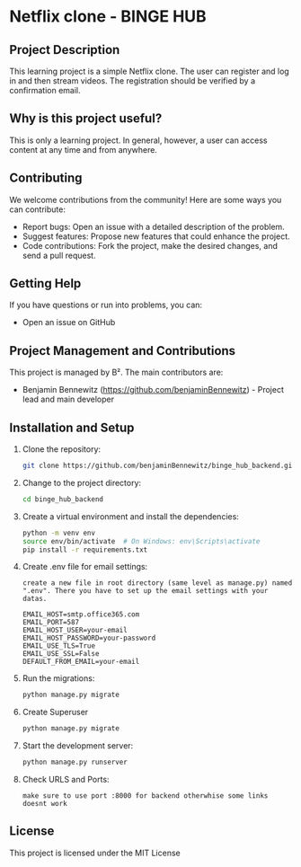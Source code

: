 # Netflix clone - BINGE HUB

## Project Description

This learning project is a simple Netflix clone. The user can register and log in and then stream videos. The registration should be verified by a confirmation email.

## Why is this project useful?

This is only a learning project. In general, however, a user can access content at any time and from anywhere.

## Contributing

We welcome contributions from the community! Here are some ways you can contribute:
- Report bugs: Open an issue with a detailed description of the problem.
- Suggest features: Propose new features that could enhance the project.
- Code contributions: Fork the project, make the desired changes, and send a pull request.

## Getting Help

If you have questions or run into problems, you can:
- Open an issue on GitHub

## Project Management and Contributions

This project is managed by B². The main contributors are:
- Benjamin Bennewitz (https://github.com/benjaminBennewitz) - Project lead and main developer


## Installation and Setup

1. Clone the repository:
    ```bash
    git clone https://github.com/benjaminBennewitz/binge_hub_backend.git
    ```
2. Change to the project directory:
    ```bash
    cd binge_hub_backend
    ```
3. Create a virtual environment and install the dependencies:
    ```bash
    python -m venv env
    source env/bin/activate  # On Windows: env\Scripts\activate
    pip install -r requirements.txt
    ```
4. Create .env file for email settings:
    ```
    create a new file in root directory (same level as manage.py) named ".env". There you have to set up the email settings with your datas.

    EMAIL_HOST=smtp.office365.com
    EMAIL_PORT=587
    EMAIL_HOST_USER=your-email
    EMAIL_HOST_PASSWORD=your-password
    EMAIL_USE_TLS=True
    EMAIL_USE_SSL=False
    DEFAULT_FROM_EMAIL=your-email
    ```
5. Run the migrations:
    ```bash
    python manage.py migrate
    ```
6. Create Superuser
    ```bash
    python manage.py migrate
    ```
7. Start the development server:
    ```bash
    python manage.py runserver
    ```
8. Check URLS and Ports:
    ```right port/url
    make sure to use port :8000 for backend otherwhise some links doesnt work
    ```

## License

This project is licensed under the MIT License